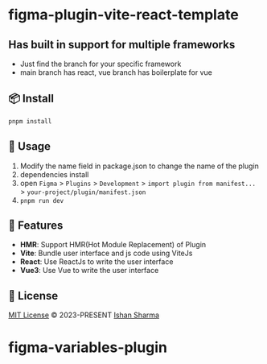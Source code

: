 # figma-plugin-vite-react-template

## Has built in support for multiple frameworks
- Just find the branch for your specific framework
- main branch has react, vue branch has boilerplate for vue


## 📦 Install

```bash
pnpm install
```

## 🔨 Usage

1. Modify the name field in package.json to change the name of the plugin
2. dependencies install
3. open `Figma` > `Plugins` > `Development` > `import plugin from manifest...` > `your-project/plugin/manifest.json`
4. `pnpm run dev`

## 🚀 Features

- **HMR**: Support HMR(Hot Module Replacement) of Plugin
- **Vite**: Bundle user interface and js code using ViteJs
- **React**: Use ReactJs to write the user interface
- **Vue3**: Use Vue to write the user interface

## 📄 License

[MIT License](https://github.com/yingpengsha/figma-plugin-vite-react-template/blob/main/LICENSE) &copy; 2023-PRESENT [Ishan Sharma](https://github.com/ishan-flek-ai)
# figma-variables-plugin
